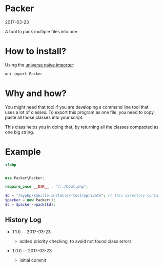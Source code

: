 Packer
==========
2017-03-23



A tool to pack multiple files into one.





How to install?
=================

Using the [universe naive importer](https://github.com/lingtalfi/universe-naive-importer):

```bash
uni import Packer
```



Why and how?
=========

You might need that tool if you are developing a command line tool that uses a lot of classes.
To export this program as one file, you need to copy paste all those classes into your script.

This class helps you in doing that, by returning all the classes compacted as one big string.


Example
==========

```php
<?php


use Packer\Packer;

require_once __DIR__ . "/../boot.php";

$d = "/myphp/kamille-installer-tool/pprivate"; // this directory contains the packages to pack
$packer = new Packer();
$c = $packer->pack($d);


```

History Log
------------------
        
- 1.1.0 -- 2017-03-23

    - added priority checking, to avoid not found class errors
    
- 1.0.0 -- 2017-03-23

    - initial commit
    
    
